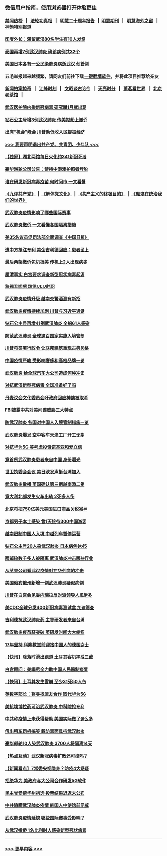 ### [微信用户指南，使用浏览器打开体验更佳](https://github.com/gfw-breaker/banned-news1/blob/master/indexes/wechat-guide.md?t=0)
#### [禁闻热榜](热点新闻.md?t=0)  &nbsp;&nbsp;|&nbsp;&nbsp; [法轮功真相](https://github.com/gfw-breaker/truth/blob/master/README.md?t=0) &nbsp;&nbsp;|&nbsp;&nbsp; [明慧二十周年报告](https://github.com/gfw-breaker/mh-reports/blob/master/README.md?t=0) &nbsp;&nbsp;|&nbsp;&nbsp;[明慧期刊](https://github.com/gfw-breaker/mh-qikan) &nbsp;&nbsp;|&nbsp;&nbsp; [明慧海外之窗](https://github.com/gfw-breaker/mh-news/blob/master/README.md?t=0) &nbsp;&nbsp;|&nbsp;&nbsp; [神韵特别报道](https://github.com/gfw-breaker/mh-news/blob/master/shenyun.md?t=0)
#### [印度外长：滞留武汉80名学生有10人发烧](../pages/nsc418/n11853821.md?t=02082222) 
#### [泰国再增7例武汉肺炎 确诊病例共32个](../pages/nsc418/n11853808.md?t=02082222) 
#### [美国日本各有一公民染肺炎病逝武汉 创首例](../pages/nsc418/n11853509.md?t=02082222) 
#### 五毛举报越来越频繁，请网友们前往下载 [一键翻墙软件](https://github.com/gfw-breaker/ssr-accounts)，并将此项目推荐给亲友
#### [新闻拍案惊奇](https://github.com/gfw-breaker/banned-news1/blob/master/pages/link4.md) &nbsp;&nbsp;|&nbsp;&nbsp; [江峰时刻](https://github.com/gfw-breaker/banned-news1/blob/master/pages/link4.md) &nbsp;&nbsp;|&nbsp;&nbsp; [文昭谈古论今](https://github.com/gfw-breaker/banned-news1/blob/master/pages/link4.md) &nbsp;&nbsp;|&nbsp;&nbsp; [天亮时分](https://github.com/gfw-breaker/banned-news1/blob/master/pages/link4.md) &nbsp;&nbsp;|&nbsp;&nbsp; [萧茗看世界](https://github.com/gfw-breaker/banned-news1/blob/master/pages/link4.md) &nbsp;&nbsp;|&nbsp;&nbsp; [北京老茶馆](https://github.com/gfw-breaker/banned-news1/blob/master/pages/link4.md) &nbsp;&nbsp;|&nbsp;&nbsp; 
#### [武汉医护院内染新冠病毒 研究曝1月就出现](../pages/nsc418/n11852928.md?t=02082222) 
#### [钻石公主号增3例武汉肺炎 传美拟船上撤侨](../pages/nsc418/n11853240.md?t=02082222) 
#### [出席“机会”峰会 川普助低收入区提振经济](../pages/nsc418/n11853232.md?t=02082222) 
#### [>>> 我要声明退出共产党、共青团、少年队 <<<](https://github.com/begood0513/goodnews/blob/master/quit/letter.md) 
#### [【独家】湖北两馆每日火化约341新冠死者](../pages/nsc418/n11845444.md?t=02082222) 
#### [豪华游轮公司公告：禁持中港澳护照者登船](../pages/nsc418/n11852761.md?t=02082222) 
#### [谁在研发新冠病毒疫苗 何时问市 一文看懂](../pages/nsc418/n11852840.md?t=02082222) 
#### [《九评共产党》](https://github.com/begood0513/9ping.md/blob/master/README.md) &nbsp;|&nbsp; [《解体党文化》](../../../../jtdwh.md/blob/master/README.md)  &nbsp;|&nbsp; [《共产主义的终极目的》](../../../../gczydzjmd.md/blob/master/README.md) &nbsp;|&nbsp; [《魔鬼在统治我们的世界》](../../../../mgztzwmdsj.md/blob/master/README.md) 
#### [武汉肺炎疫情影响了哪些国际赛事](../pages/nsc418/n11852441.md?t=02082222) 
#### [武汉肺炎撤侨 一文看懂各国隔离措施](../pages/nsc418/n11844216.md?t=02082222) 
#### [美35名议员促司法部全面调查《中国日报》](../pages/nsc418/n11852435.md?t=02082222) 
#### [遭中方抢注专利 美企吉利德回应：患者至上](../pages/nsc418/n11852037.md?t=02082222) 
#### [最后两架撤侨包机抵美 传机上2人出现病症](../pages/nsc418/n11852173.md?t=02082222) 
#### [厘清事实 白宫要求调查新型冠状病毒起源](../pages/nsc418/n11852106.md?t=02082222) 
#### [监视丑闻后 瑞信CEO辞职](../pages/nsc418/n11852127.md?t=02082222) 
#### [武汉肺炎疫情升级 越南交警酒测有新招](../pages/nsc418/n11851632.md?t=02082222) 
#### [武汉肺炎疫情持续加剧 川普与习近平通话](../pages/nsc418/n11851613.md?t=02082222) 
#### [钻石公主号再增41例武汉肺炎 全船61人感染](../pages/nsc418/n11850401.md?t=02082222) 
#### [防范武汉肺炎 全球逾百国家实施入境管制](../pages/nsc418/n11850557.md?t=02082222) 
#### [川普将签署行政令 让联邦建筑重现古典风格](../pages/nsc418/n11850654.md?t=02082222) 
#### [中国疫情严峻 受影响奢侈和高档品牌一览](../pages/nsc418/n11850319.md?t=02082222) 
#### [武汉肺炎 给全球汽车大公司造成何种冲击](../pages/nsc418/n11850056.md?t=02082222) 
#### [对抗武汉新型冠病毒 全球准备好了吗](../pages/nsc418/n11850142.md?t=02082222) 
#### [丹麦议会文化委员会吁政府回应神韵被取消](../pages/nsc418/n11849312.md?t=02082222) 
#### [FBI披露中共对美间谍威胁三大特点](../pages/nsc418/n11849700.md?t=02082222) 
#### [防武汉肺炎 各国对中国人入境管制措施一览](../pages/nsc418/n11838726.md?t=02082222) 
#### [武汉肺炎爆发 空中客车天津工厂开工无期](../pages/nsc418/n11849634.md?t=02082222) 
#### [对抗华为5G 美考虑投资诺基亚和爱立信](../pages/nsc418/n11849510.md?t=02082222) 
#### [意首例武汉肺炎患者来自中国 身份曝光](../pages/nsc418/n11849454.md?t=02082222) 
#### [世卫执委会会议 美日欧发声挺台湾加入](../pages/nsc418/n11849433.md?t=02082222) 
#### [武汉肺炎散播 英国确认第三例越南添二例](../pages/nsc418/n11849439.md?t=02082222) 
#### [意大利北部发生火车出轨 2死多人伤](../pages/nsc418/n11848999.md?t=02082222) 
#### [北京将把750亿美元美国进口商品关税减半](../pages/nsc418/n11848896.md?t=02082222) 
#### [京都男子本土感染 曾1天接待300中国游客](../pages/nsc418/n11848641.md?t=02082222) 
#### [越南限制中国人入境 中越列车暂停运营](../pages/nsc418/n11847844.md?t=02082222) 
#### [钻石公主号20人染武汉肺炎 日本病例达45](../pages/nsc418/n11847823.md?t=02082222) 
#### [两邮轮数千多人被隔离 武汉肺炎冲击哪些行业](../pages/nsc418/n11847456.md?t=02082222) 
#### [从苹果公司看武汉疫情对在华外商的冲击](../pages/nsc418/n11847586.md?t=02082222) 
#### [美国俄亥俄州新增一例武汉肺炎疑似病例](../pages/nsc418/n11847714.md?t=02082222) 
#### [川普在白宫会见委内瑞拉反对派领导人瓜伊多](../pages/nsc418/n11847391.md?t=02082222) 
#### [美CDC全球分发400新冠病毒测试盒 加速筛查](../pages/nsc418/n11847260.md?t=02082222) 
#### [吉利德抗武汉肺炎药 主导研发者来自台湾](../pages/nsc418/n11847064.md?t=02082222) 
#### [武汉肺炎疫苗获突破 英研发时间大大缩短](../pages/nsc418/n11846915.md?t=02082222) 
#### [17年坚持 科隆教堂前迎接中国人的德国女士](../pages/nsc418/n11846781.md?t=02082222) 
#### [【快讯】降落时滑出跑道 土耳其客机摔成三截](../pages/nsc418/n11847021.md?t=02082222) 
#### [白宫顾问：美竭尽全力助中国人民遏制疫情](../pages/nsc418/n11846756.md?t=02082222) 
#### [【快讯】土耳其发生雪崩 至少31死50人伤](../pages/nsc418/n11846680.md?t=02082222) 
#### [英数字部长：将寻找盟友合作 取代华为5G](../pages/nsc418/n11846485.md?t=02082222) 
#### [美抗埃博拉药可治武汉肺炎 中科院抢专利](../pages/nsc418/n11846409.md?t=02082222) 
#### [中共称疫情上未获得帮助 美国实际做了这么多](../pages/nsc418/n11846008.md?t=02082222) 
#### [俄出租车司机搞笑 戴防毒面具抗武汉肺炎](../pages/nsc418/n11845703.md?t=02082222) 
#### [豪华邮轮10人染武汉肺炎 3700人将隔离14天](../pages/nsc418/n11845543.md?t=02082222) 
#### [【热点互动】武汉新冠病毒扩散还可控吗？](../pages/nsc418/n11844750.md?t=02082222) 
#### [【新闻看点】7常委央视隐身？防疫4大悬疑](../pages/nsc418/n11844611.md?t=02082222) 
#### [拒绝华为 美政府与大公司合作研发5G软件](../pages/nsc418/n11844625.md?t=02082222) 
#### [民主党爱荷华州初选 投票结果迟迟未公布](../pages/nsc418/n11844207.md?t=02082222) 
#### [中共隐瞒武汉肺炎疫情 韩国人中使馆前示威](../pages/nsc418/n11844084.md?t=02082222) 
#### [武汉肺炎疫情延烧 哪些国际赛事受影响？](../pages/nsc418/n11843958.md?t=02082222) 
#### [从武汉撤侨 1名比利时人感染新型冠状病毒](../pages/nsc418/n11843977.md?t=02082222) 

----
#### [ >>> 更早内容 <<< ](../indexes/nsc418-earlier.md)

